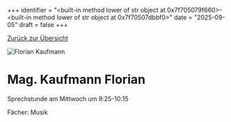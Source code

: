
+++
identifier = "<built-in method lower of str object at 0x7f705079f660>-<built-in method lower of str object at 0x7f70507dbbf0>"
date = "2025-09-05"
draft = false
+++

 [Zurück zur Übersicht](/schule/lehrpersonal/)

<div class="row">
<div class="column">
<img src="/images/personal/Kaufmann.jpg" alt="Florian Kaufmann"> 
</div>
<div class="column">

# Mag. Kaufmann Florian 

Sprechstunde am Mittwoch um 9:25-10:15

Fächer: Musik















</div>
</div> 

